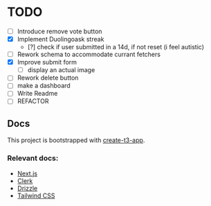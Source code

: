 # TODO

- [ ] Introduce remove vote button
- [x] Implement Duolingoask streak
  - [?] check if user submitted in a 14d, if not reset (i feel autistic)
- [ ] Rework schema to accommodate currant fetchers
- [x] Improve submit form
  - [ ] display an actual image
- [ ] Rework delete button
- [ ] make a dashboard
- [ ] Write Readme
- [ ] REFACTOR

## Docs

This project is bootstrapped with [create-t3-app](https://create.t3.gg/).

### Relevant docs:

- [Next.js](https://nextjs.org)
- [Clerk](https://next-auth.js.org)
- [Drizzle](https://orm.drizzle.team)
- [Tailwind CSS](https://tailwindcss.com)
